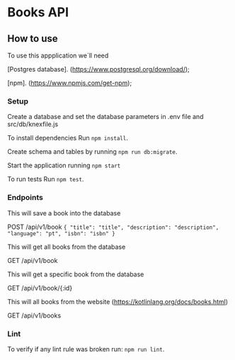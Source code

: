 # Books API

## How to use

To use this appplication we`ll need

[Postgres database]. (https://www.postgresql.org/download/);

[npm]. (https://www.npmjs.com/get-npm);

### Setup

Create a database and set the database parameters in .env file and src/db/knexfile.js

To install dependencies Run `npm install`.

Create schema and tables by running `npm run db:migrate`.

Start the application running `npm start`

To run tests Run `npm test`.

### Endpoints

This will save a book into the database

POST /api/v1/book
    ``{
	    "title": "title",
	    "description": "description",
	    "language": "pt",
	    "isbn": "isbn"
    }``

This will get all books from the database

GET /api/v1/book

This will get a specific book from the database

GET /api/v1/book/{:id}

This will all books from the website (https://kotlinlang.org/docs/books.html)

GET /api/v1/books

### Lint

To verify if any lint rule was broken run: `npm run lint`.


